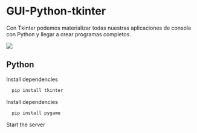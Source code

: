 
# GUI-Python-tkinter

Con Tkinter podemos materializar todas nuestras aplicaciones de consola con Python y llegar a crear programas completos.


![](https://ibb.co/7N5d37X)




## Python



Install dependencies

```bash
  pip install tkinter
```

Install dependencies

```bash
  pip install pygame
  ```
Start the server


